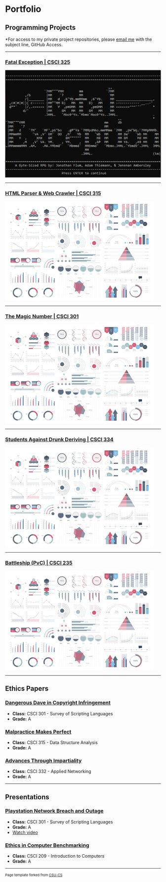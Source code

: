 Portfolio
=========

Programming Projects
--------------------

*For access to my private project repositories, please [email me](mailto:jonathan.flum@gmail.com?subject=GitHub%20Access) with the subject line, GitHub Access.

---
### [Fatal Exception | CSCI 325](project1)

![Fatal Exception title screen](images/p1-f1.jpg)

---
### [HTML Parser & Web Crawler | CSCI 315](project2)

![Project 2 Thumbnail Name](images/dummy_thumbnail.jpg)

---
### [The Magic Number | CSCI 301](project3)

![Project 3 Thumbnail Name](images/dummy_thumbnail.jpg)

---
### [Students Against Drunk Deriving | CSCI 334](project4)

![Project 4 Thumbnail Name](images/dummy_thumbnail.jpg)

---
### [Battleship (PvC) | CSCI 235](project5)

![Project 5 Thumbnail Name](images/dummy_thumbnail.jpg)

---

Ethics Papers
-------------

### [Dangerous Dave in Copyright Infringement](/pdf/Paper_1_CSCI_301.pdf)

-   **Class:** CSCI 301 - Survey of Scripting Languages 
-   **Grade:** A

### [Malpractice Makes Perfect](/pdf/Paper_2_CSCI_315.pdf)

-   **Class:** CSCI 315 - Data Structure Analysis
-   **Grade:** A

### [Advances Through Impartiality](/pdf/Paper_3_CSCI_332.pdf)

-   **Class:** CSCI 332 - Applied Networking
-   **Grade:** A

---

Presentations
-------------

### [Playstation Network Breach and Outage](/pdf/Presentation_1_CSCI_301.pdf)

- **Class:** CSCI 301 - Survey of Scripting Languages 
- **Grade:** A
- [Watch video](https://youtu.be/nxjtsQdpTRY)

### [Ethics in Computer Benchmarking](/pdf/Presentation_2_CSCI_209.pdf)

- **Class:** CSCI 209 - Introduction to Computers
- **Grade:** A

---

<p style="font-size:11px">Page template forked from <a href="https://github.com/csu-cs/csci-portfolio">CSU-CS</a></p>
<!-- Remove above link if you don't want to attributive -->
